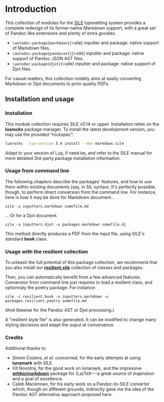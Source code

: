 # Introduction

This collection of modules for the [SILE](https://github.com/sile-typesetter/sile) typesetting
system provides a complete redesign of its former native Markdown support, with
a great set of Pandoc-like extensions and plenty of extra goodies.

- `\autodoc:package{markdown}`{=sile} inputter and package: native support of Markdown files.
- `\autodoc:package{pandocast}`{=sile} inputter and package: native support of Pandoc JSON AST files.
- `\autodoc:package{djot}`{=sile} inputter and package: native support of Djot files.

For casual readers, this collection notably aims at easily converting Markdown or Djot documents to print-quality PDFs.

## Installation and usage

### Installation

This module collection requires SILE v0.14 or upper.
Installation relies on the **luarocks** package manager.
To install the latest development version, you may use the provided “rockspec”:

```bash
luarocks --lua-version 5.4 install --dev markdown.sile
```

Adapt to your version of Lua, if need be, and refer to the SILE manual for more
detailed 3rd-party package installation information.

### Usage from command line

The following chapters describe the packages' features, and how to use them within existing documents (say, in SIL syntax).
It's perfectly possible, though, to perform direct conversion from the command line.
For instance, here is how it may be done for Markdown document...

```
sile -u inputters.markdown somefile.md
```

... Or for a Djot document.

```
sile -u inputters.djot -u packages.markdown somefile.dj
```

This method directly produces a PDF from the input file, using SILE's standard **book** class.

### Usage with the resilient collection

To unleash the full potential of this package collection, we recommend that
you also install our [**resilient.sile**](https://github.com/Omikhleia/resilient.sile)
collection of classes and packages.

Then, you can automatically benefit from a few advanced features.
Conversion from command line just requires to load a resilient class, and optionnaly
the poetry package. For instance:

```
sile -c resilient.book -u inputters.markdown -u packages.resilient.poetry somefile.md
```

(And likewise for the Pandoc AST or Djot processing.)

A "resilient style file" is also generated. It can be modified to change many styling
decisions and adapt the ouput at convenience.

### Credits

Additional thanks to:

- Simon Cozens, _et al._ concerned, for the early attempts at using **lunamark** with SILE.
- Vít Novotný, for the good work on lunamark, and the impressive [**witiko/markdown**](https://github.com/Witiko/markdown) package for (La)TeX---a great source of inspiration and a goal of excellence.
- Caleb Maclennan, for his early work on a Pandoc-to-SILE converter which, though on different grounds, indirectly gave me the idea of the Pandoc AST alternative approach proposed here.
